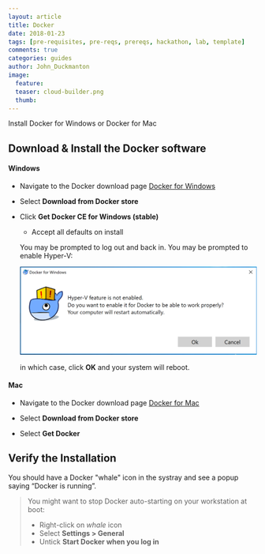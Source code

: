 ```yaml
---
layout: article
title: Docker
date: 2018-01-23
tags: [pre-requisites, pre-reqs, prereqs, hackathon, lab, template]
comments: true
categories: guides
author: John_Duckmanton
image:
  feature: 
  teaser: cloud-builder.png
  thumb: 
---
```

Install Docker for Windows or Docker for Mac

## Download & Install the Docker software

#### Windows

* Navigate to the Docker download page [Docker for Windows](https://www.docker.com/docker-windows)
* Select **Download from Docker store**
* Click **Get Docker CE for Windows (stable)**
  * Accept all defaults on install

  You may be prompted to log out and back in. 
  You may be prompted to enable Hyper-V:
  
  ![Hyper-V Message](./docker/images/hyper-v-message.png)

  in which case, click **OK** and your system will reboot.

#### Mac

* Navigate to the Docker download page [Docker for Mac](https://www.docker.com/docker-mac)

* Select **Download from Docker store**
* Select **Get Docker**

## Verify the Installation

You should have a Docker "whale" icon in the systray and see a popup saying “Docker is running”.

> You might want to stop Docker auto-starting on your workstation at boot:
> * Right-click on *whale* icon 
> * Select **Settings > General**
> * Untick **Start Docker when you log in**